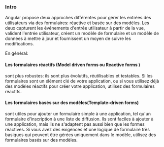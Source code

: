### Intro

Angular propose deux approches différentes pour gérer les entrées des utilisateurs via des formulaires: réactive et basée sur des modèles. Les deux capturent les événements d'entrée utilisateur à partir de la vue, valident l'entrée utilisateur, créent un modèle de formulaire et un modèle de données à mettre à jour et fournissent un moyen de suivre les modifications.

En général:

#### Les formulaires réactifs  (Model driven forms ou Reactive forms )

sont plus robustes: ils sont plus évolutifs, réutilisables et testables. Si les formulaires sont un élément clé de votre application, ou si vous utilisez déjà des modèles réactifs pour créer votre application, utilisez des formulaires réactifs.
#### Les formulaires basés sur des modèles(Template-driven forms)
sont utiles pour ajouter un formulaire simple à une application, tel qu'un formulaire d'inscription à une liste de diffusion. Ils sont faciles à ajouter à une application, mais ils ne s'adaptent pas aussi bien que les formes réactives. Si vous avez des exigences et une logique de formulaire très basiques qui peuvent être gérées uniquement dans le modèle, utilisez des formulaires basés sur des modèles.

